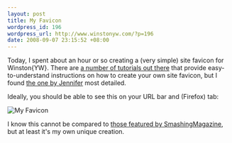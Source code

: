 ```yaml
--- 
layout: post
title: My Favicon
wordpress_id: 196
wordpress_url: http://www.winstonyw.com/?p=196
date: 2008-09-07 23:15:52 +08:00
---
```

Today, I spent about an hour or so creating a (very simple) site favicon for Winston{YW}. There are <a href="http://www.google.com/search?q=create+favicon" target="_blank">a number of tutorials out there</a> that provide easy-to-understand instructions on how to create your own site favicon, but I found <a href="http://www.photoshopsupport.com/tutorials/jennifer/favicon.html" target="_blank">the one by Jennifer</a> most detailed.

Ideally, you should be able to see this on your URL bar and (Firefox) tab:

<img class="clear" src="http://www.winstonyw.com/uploads/images/My_Favicon.jpg" alt="My Favicon" />

I know this cannot be compared to <a href="http://www.smashingmagazine.com/2007/01/31/inspire-yourself-50-remarkable-favicons/" target="_blank">those featured by SmashingMagazine</a>, but at least it's my own unique creation.

